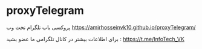 # proxyTelegram
پروکسی یاب تلگرام تحت وب 
https://amirhosseinvk10.github.io/proxyTelegram/

برای اطلاعات بیشتر در کانال تلگرامی ما عضو بشید :
 https://t.me/InfoTech_VK
